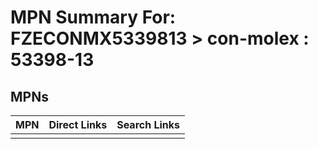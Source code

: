 



# MPN Summary For: FZECONMX5339813 > con-molex : 53398-13

## MPNs
  

|MPN|Direct Links|Search Links|
| :--- | :--- | :--- |
||||
